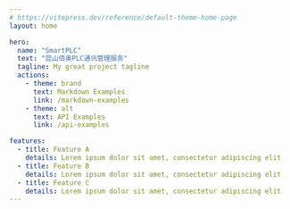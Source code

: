 ```yaml
---
# https://vitepress.dev/reference/default-theme-home-page
layout: home

hero:
  name: "SmartPLC"
  text: "昆山佰奥PLC通讯管理服务"
  tagline: My great project tagline
  actions:
    - theme: brand
      text: Markdown Examples
      link: /markdown-examples
    - theme: alt
      text: API Examples
      link: /api-examples

features:
  - title: Feature A
    details: Lorem ipsum dolor sit amet, consectetur adipiscing elit
  - title: Feature B
    details: Lorem ipsum dolor sit amet, consectetur adipiscing elit
  - title: Feature C
    details: Lorem ipsum dolor sit amet, consectetur adipiscing elit
---
```


